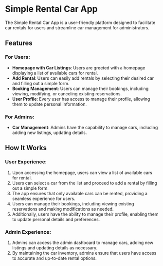 # Simple Rental Car App

The Simple Rental Car App is a user-friendly platform designed to facilitate car rentals for users and streamline car management for administrators.

## Features

### For Users:
- **Homepage with Car Listings**: Users are greeted with a homepage displaying a list of available cars for rental.
- **Add Rental**: Users can easily add rentals by selecting their desired car and filling out a simple form.
- **Booking Management**: Users can manage their bookings, including viewing, modifying, or canceling existing reservations.
- **User Profile**: Every user has access to manage their profile, allowing them to update personal information.

### For Admins:
- **Car Management**: Admins have the capability to manage cars, including adding new listings, updating details.

## How It Works

### User Experience:
1. Upon accessing the homepage, users can view a list of available cars for rental.
2. Users can select a car from the list and proceed to add a rental by filling out a simple form.
3. The app ensures that only available cars can be rented, providing a seamless experience for users.
4. Users can manage their bookings, including viewing existing reservations and making modifications as needed.
5. Additionally, users have the ability to manage their profile, enabling them to update personal details and preferences.

### Admin Experience:
1. Admins can access the admin dashboard to manage cars, adding new listings and updating details as necessary.
2. By maintaining the car inventory, admins ensure that users have access to accurate and up-to-date rental options.


